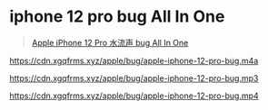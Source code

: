 # iphone 12 pro bug All In One



> [Apple iPhone 12 Pro 水流声 bug All In One](https://www.cnblogs.com/xgqfrms/p/16332623.html)




https://cdn.xgqfrms.xyz/apple/bug/apple-iphone-12-pro-bug.m4a


https://cdn.xgqfrms.xyz/apple/bug/apple-iphone-12-pro-bug.mp3


https://cdn.xgqfrms.xyz/apple/bug/apple-iphone-12-pro-bug.mp4


